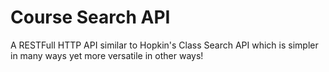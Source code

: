 # Course Search API

A RESTFull HTTP API similar to Hopkin's Class Search API which is simpler in many ways yet more versatile in other ways!